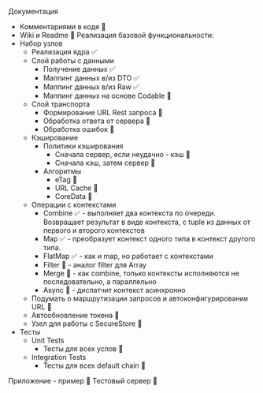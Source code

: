 Документация
  - Комментариями в коде 🚫
  - Wiki и Readme 🚫
Реализация базовой функциональности:
- Набор узлов
  - Реализация ядра ✅
  - Слой работы с данными
    - Получение данных ✅
    - Маппинг данных в/из DTO ✅
    - Маппинг данных в/из Raw ✅
    - Маппинг данных на основе Codable 🚫
  - Слой транспорта 
    - Формирование URL Rest запроса 🚫
    - Обработка ответа от сервера 🚫
    - Обработка ошибок 🚫
  - Кэширование
    - Политики кэширования
      - Сначала сервер, если неудачно - кэш 🚫
      - Сначала кэш, затем сервер 🚫
    - Алгоритмы
      - eTag 🚫
      - URL Cache 🚫
      - CoreData 🚫
  - Операции с контекстами
    - Combine ✅ - выполняет два контекста по очереди. Возвращает результат в виде контекста, с tuple из данных от первого и второго контекстов
    - Map ✅ - преобразует контекст одного типа в контекст другого типа. 
    - FlatMap ✅ - как и map, но работает с контекстами
    - Filter 🚫 - аналог filter для Array
    - Merge 🚫 - как combine, только контексты исполняются не последовательно, а параллельно
    - Async 🚫 - диспатчит контекст асинхронно
  - Подумать о маршрутизации запросов и автоконфигурировании URL 🚫
  - Автообновление токена 🚫
  - Узел для работы с SecureStore 🚫
- Тесты
  - Unit Tests
    - Тесты для всех услов 🚫
  - Integration Tests
    - Тесты для всех default chain 🚫

Приложение - пример 🚫
Тестовый сервер 🚫
